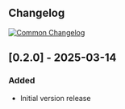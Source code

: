 ## Changelog
[![Common Changelog](https://common-changelog.org/badge.svg)](https://common-changelog.org)

## [0.2.0] - 2025-03-14

### Added
- Initial version release
